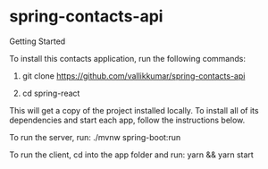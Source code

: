# spring-contacts-api

Getting Started

To install this contacts application, run the following commands:

1) git clone https://github.com/vallikkumar/spring-contacts-api

2) cd spring-react

This will get a copy of the project installed locally. To install all of its dependencies and start each app, follow the instructions below.

To run the server, run:
./mvnw spring-boot:run


To run the client, cd into the app folder and run:
yarn && yarn start
